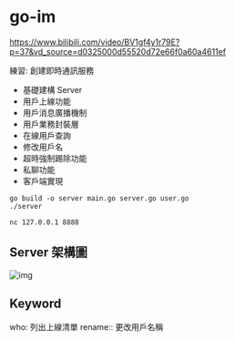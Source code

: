 # go-im

https://www.bilibili.com/video/BV1gf4y1r79E?p=37&vd_source=d0325000d55520d72e66f0a60a4611ef

練習: 創建即時通訊服務

* 基礎建構 Server
* 用戶上線功能
* 用戶消息廣播機制
* 用戶業務封裝層
* 在線用戶查詢
* 修改用戶名
* 超時強制踢除功能
* 私聊功能
* 客戶端實現

```
go build -o server main.go server.go user.go
./server
```

```
nc 127.0.0.1 8888
```

## Server 架構圖

![img](https://i.imgur.com/AJTTUdS.jpg)
## Keyword

who: 列出上線清單
rename:<NAME>: 更改用戶名稱 
